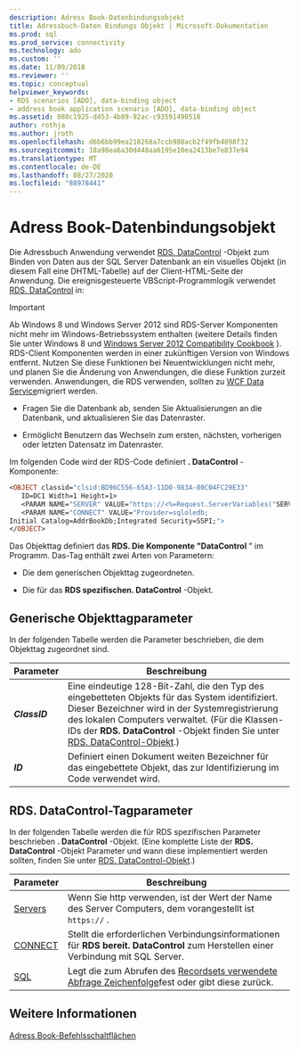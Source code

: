 ```yaml
---
description: Adress Book-Datenbindungsobjekt
title: Adressbuch-Daten Bindungs Objekt | Microsoft-Dokumentation
ms.prod: sql
ms.prod_service: connectivity
ms.technology: ado
ms.custom: ''
ms.date: 11/09/2018
ms.reviewer: ''
ms.topic: conceptual
helpviewer_keywords:
- RDS scenarios [ADO], data-binding object
- address book application scenario [ADO], data-binding object
ms.assetid: 080c1925-d453-4b89-92ac-c93591490518
author: rothja
ms.author: jroth
ms.openlocfilehash: d6b6bb99ea218268a7ccb988acb2f49fb4898f32
ms.sourcegitcommit: 18a98ea6a30d448aa6195e10ea2413be7e837e94
ms.translationtype: MT
ms.contentlocale: de-DE
ms.lasthandoff: 08/27/2020
ms.locfileid: "88978441"
---
```

# <a name="address-book-data-binding-object"></a>Adress Book-Datenbindungsobjekt
Die Adressbuch Anwendung verwendet [RDS. DataControl](../../reference/rds-api/datacontrol-object-rds.md) -Objekt zum Binden von Daten aus der SQL Server Datenbank an ein visuelles Objekt (in diesem Fall eine DHTML-Tabelle) auf der Client-HTML-Seite der Anwendung. Die ereignisgesteuerte VBScript-Programmlogik verwendet [RDS. DataControl](../../reference/rds-api/datacontrol-object-rds.md) in:  
  
> [!IMPORTANT]
>  Ab Windows 8 und Windows Server 2012 sind RDS-Server Komponenten nicht mehr im Windows-Betriebssystem enthalten (weitere Details finden Sie unter Windows 8 und [Windows Server 2012 Compatibility Cookbook](https://www.microsoft.com/download/details.aspx?id=27416) ). RDS-Client Komponenten werden in einer zukünftigen Version von Windows entfernt. Nutzen Sie diese Funktionen bei Neuentwicklungen nicht mehr, und planen Sie die Änderung von Anwendungen, die diese Funktion zurzeit verwenden. Anwendungen, die RDS verwenden, sollten zu [WCF Data Service](https://go.microsoft.com/fwlink/?LinkId=199565)migriert werden.  
  
-   Fragen Sie die Datenbank ab, senden Sie Aktualisierungen an die Datenbank, und aktualisieren Sie das Datenraster.  
  
-   Ermöglicht Benutzern das Wechseln zum ersten, nächsten, vorherigen oder letzten Datensatz im Datenraster.  
  
 Im folgenden Code wird der RDS-Code definiert **. DataControl** -Komponente:  
  
```vb
<OBJECT classid="clsid:BD96C556-65A3-11D0-983A-00C04FC29E33"  
   ID=DC1 Width=1 Height=1>  
   <PARAM NAME="SERVER" VALUE="https://<%=Request.ServerVariables("SERVER_NAME")%>">  
   <PARAM NAME="CONNECT" VALUE="Provider=sqloledb;  
Initial Catalog=AddrBookDb;Integrated Security=SSPI;">  
</OBJECT>  
```  
  
 Das Objekttag definiert das **RDS. Die Komponente "DataControl** " im Programm. Das-Tag enthält zwei Arten von Parametern:  
  
-   Die dem generischen Objekttag zugeordneten.  
  
-   Die für das **RDS spezifischen. DataControl** -Objekt.  
  
## <a name="generic-object-tag-parameters"></a>Generische Objekttagparameter  
 In der folgenden Tabelle werden die Parameter beschrieben, die dem Objekttag zugeordnet sind.  
  
|Parameter|Beschreibung|  
|---------------|-----------------|  
|***ClassID***|Eine eindeutige 128-Bit-Zahl, die den Typ des eingebetteten Objekts für das System identifiziert. Dieser Bezeichner wird in der Systemregistrierung des lokalen Computers verwaltet. (Für die Klassen-IDs der **RDS. DataControl** -Objekt finden Sie unter [RDS. DataControl-Objekt](../../reference/rds-api/datacontrol-object-rds.md).)|  
|***ID***|Definiert einen Dokument weiten Bezeichner für das eingebettete Objekt, das zur Identifizierung im Code verwendet wird.|  
  
## <a name="rdsdatacontrol-tag-parameters"></a>RDS. DataControl-Tagparameter  
 In der folgenden Tabelle werden die für RDS spezifischen Parameter beschrieben **. DataControl** -Objekt. (Eine komplette Liste der **RDS. DataControl** -Objekt Parameter und wann diese implementiert werden sollten, finden Sie unter [RDS. DataControl-Objekt](../../reference/rds-api/datacontrol-object-rds.md).)  
  
|Parameter|Beschreibung|  
|---------------|-----------------|  
|[Servers](../../reference/rds-api/server-property-rds.md)|Wenn Sie http verwenden, ist der Wert der Name des Server Computers, dem vorangestellt ist `https://` .|  
|[CONNECT](../../reference/rds-api/connect-property-rds.md)|Stellt die erforderlichen Verbindungsinformationen für **RDS bereit. DataControl** zum Herstellen einer Verbindung mit SQL Server.|  
|[SQL](../../reference/rds-api/sql-property.md)|Legt die zum Abrufen des [Recordsets verwendete Abfrage Zeichenfolge](../../reference/ado-api/recordset-object-ado.md)fest oder gibt diese zurück.|  
  
## <a name="see-also"></a>Weitere Informationen  
 [Adress Book-Befehlsschaltflächen](./address-book-command-buttons.md)